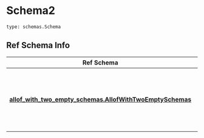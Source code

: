 # Schema2
```
type: schemas.Schema
```

## Ref Schema Info
Ref Schema | Input Type | Output Type
---------- | ---------- | -----------
[**allof_with_two_empty_schemas.AllofWithTwoEmptySchemas**](../../../../../../../../components/schema/allof_with_two_empty_schemas.md) | dict, schemas.immutabledict, str, datetime.date, datetime.datetime, uuid.UUID, int, float, bool, None, list, tuple, bytes, io.FileIO, io.BufferedReader | schemas.immutabledict, str, float, int, bool, None, tuple, bytes, io.FileIO
